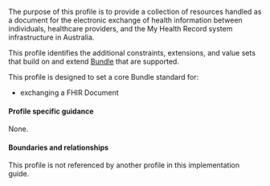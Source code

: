 The purpose of this profile is to provide a collection of resources handled as a document for the electronic exchange of health information between individuals, healthcare providers, and the My Health Record system infrastructure in Australia.

This profile identifies the additional constraints, extensions, and value sets that build on and extend [Bundle](http://hl7.org/fhir/R4/bundle.html) that are supported. 

This profile is designed to set a core Bundle standard for:
* exchanging a FHIR Document


#### Profile specific guidance
None.


#### Boundaries and relationships
This profile is not referenced by another profile in this implementation guide.  
